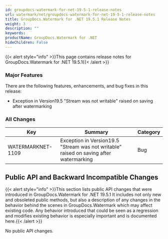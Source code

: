 ```yaml
---
id: groupdocs-watermark-for-net-19-5-1-release-notes
url: watermark/net/groupdocs-watermark-for-net-19-5-1-release-notes
title: GroupDocs.Watermark for .NET 19.5.1 Release Notes
weight: 3
description: ""
keywords: 
productName: GroupDocs.Watermark for .NET
hideChildren: False
---
```

{{< alert style="info" >}}This page contains release notes for GroupDocs.Watermark for .NET 19.5.1{{< /alert >}}

### Major Features

There are the following features, enhancements, and bug fixes in this release:

*   Exception in Version19.5 "Stream was not writable" raised on saving after watermarking

### All Changes

| Key | Summary | Category |
| --- | --- | --- |
| WATERMARKNET-1109 | Exception in Version19.5 "Stream was not writable" raised on saving after watermarking | Bug |

## Public API and Backward Incompatible Changes

{{< alert style="info" >}}This section lists public API changes that were introduced in GroupDocs.Watermark for .NET 19.5.1 It includes not only new and obsoleted public methods, but also a description of any changes in the behavior behind the scenes in GroupDocs.Watermark which may affect existing code. Any behavior introduced that could be seen as a regression and modifies existing behavior is especially important and is documented here.{{< /alert >}}

No public API changes.
